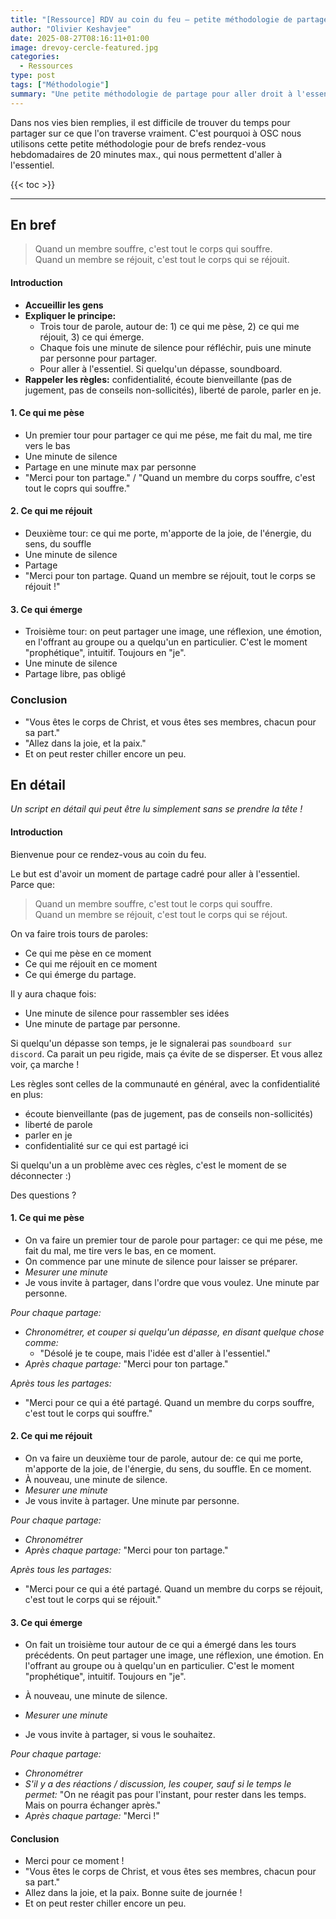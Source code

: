 ```yaml
---
title: "[Ressource] RDV au coin du feu — petite méthodologie de partage profonde et rapide"
author: "Olivier Keshavjee"
date: 2025-08-27T08:16:11+01:00
image: drevoy-cercle-featured.jpg
categories:
  - Ressources
type: post
tags: ["Méthodologie"]
summary: "Une petite méthodologie de partage pour aller droit à l'essentiel au milieu d'agenda chargés."
---
```


Dans nos vies bien remplies, il est difficile de trouver du temps pour partager sur ce que l'on traverse vraiment. C'est pourquoi à OSC nous utilisons cette petite méthodologie pour de brefs rendez-vous hebdomadaires de 20 minutes max., qui nous permettent d'aller à l'essentiel.

{{< toc >}}

<hr />

## En bref

> Quand un membre souffre, c'est tout le corps qui souffre.  
> Quand un membre se réjouit, c'est tout le corps qui se réjouit.

#### Introduction

- **Accueillir les gens**
- **Expliquer le principe:**
  - Trois tour de parole, autour de: 1) ce qui me pèse, 2) ce qui me réjouit, 3) ce qui émerge.
  - Chaque fois une minute de silence pour réfléchir, puis une minute par personne pour partager.
  - Pour aller à l'essentiel. Si quelqu'un dépasse, soundboard.
- **Rappeler les règles:** confidentialité, écoute bienveillante (pas de jugement, pas de conseils non-sollicités), liberté de parole, parler en je.


#### 1. Ce qui me pèse
- Un premier tour pour partager ce qui me pése, me fait du mal, me tire vers le bas
- Une minute de silence
- Partage en une minute max par personne
- "Merci pour ton partage." / "Quand un membre du corps souffre, c'est tout le coprs qui souffre."

#### 2. Ce qui me réjouit
- Deuxième tour: ce qui me porte, m'apporte de la joie, de l'énergie, du sens, du souffle
- Une minute de silence
- Partage
- "Merci pour ton partage. Quand un membre se réjouit, tout le corps se réjouit !"

#### 3. Ce qui émerge
- Troisième tour: on peut partager une image, une réflexion, une émotion, en l'offrant au groupe ou a quelqu'un en particulier. C'est le moment "prophétique", intuitif. Toujours en "je".
- Une minute de silence
- Partage libre, pas obligé

### Conclusion
- "Vous êtes le corps de Christ, et vous êtes ses membres, chacun pour sa part."
- "Allez dans la joie, et la paix."
- Et on peut rester chiller encore un peu.

## En détail

*Un script en détail qui peut être lu simplement sans se prendre la tête !*

#### Introduction

Bienvenue pour ce rendez-vous au coin du feu.

Le but est d'avoir un moment de partage cadré pour aller à l'essentiel. Parce que:

> Quand un membre souffre, c'est tout le corps qui souffre.  
> Quand un membre se réjouit, c'est tout le corps qui se réjout.

On va faire trois tours de paroles:
- Ce qui me pèse en ce moment
- Ce qui me réjouit en ce moment
- Ce qui émerge du partage.

Il y aura chaque fois:

- Une minute de silence pour rassembler ses idées
- Une minute de partage par personne.

Si quelqu'un dépasse son temps, je le signalerai pas `soundboard sur discord`. Ca parait un peu rigide, mais ça évite de se disperser. Et vous allez voir, ça marche !

Les règles sont celles de la communauté en général, avec la confidentialité en plus:
- écoute bienveillante (pas de jugement, pas de conseils non-sollicités)
- liberté de parole
- parler en je
- confidentialité sur ce qui est partagé ici

Si quelqu'un a un problème avec ces règles, c'est le moment de se déconnecter :)

Des questions ?

#### 1. Ce qui me pèse

- On va faire un premier tour de parole pour partager: ce qui me pése, me fait du mal, me tire vers le bas, en ce moment.
- On commence par une minute de silence pour laisser se préparer.
- *Mesurer une minute*
- Je vous invite à partager, dans l'ordre que vous voulez. Une minute par personne.

*Pour chaque partage:*
- *Chronométrer, et couper si quelqu'un dépasse, en disant quelque chose comme:*
  - "Désolé je te coupe, mais l'idée est d'aller à l'essentiel."
- *Après chaque partage:* "Merci pour ton partage."

*Après tous les partages:*
- "Merci pour ce qui a été partagé. Quand un membre du corps souffre, c'est tout le corps qui souffre."

#### 2. Ce qui me réjouit
- On va faire un deuxième tour de parole, autour de: ce qui me porte, m'apporte de la joie, de l'énergie, du sens, du souffle. En ce moment.
- À nouveau, une minute de silence.
- *Mesurer une minute*
- Je vous invite à partager. Une minute par personne.

*Pour chaque partage:*
- *Chronométrer*
- *Après chaque partage:* "Merci pour ton partage."

*Après tous les partages:*
- "Merci pour ce qui a été partagé. Quand un membre du corps se réjouit, c'est tout le corps qui se réjouit."

#### 3. Ce qui émerge
- On fait un troisième tour autour de ce qui a émergé dans les tours précédents. On peut partager une image, une réflexion, une émotion. En l'offrant au groupe ou à quelqu'un en particulier. C'est le moment "prophétique", intuitif. Toujours en "je".

- À nouveau, une minute de silence.
- *Mesurer une minute*
- Je vous invite à partager, si vous le souhaitez.

*Pour chaque partage:*
- *Chronométrer*
- *S'il y a des réactions / discussion, les couper, sauf si le temps le permet:* "On ne réagit pas pour l'instant, pour rester dans les temps. Mais on pourra échanger après."
- *Après chaque partage:* "Merci !"

#### Conclusion
- Merci pour ce moment !
- "Vous êtes le corps de Christ, et vous êtes ses membres, chacun pour sa part."
- Allez dans la joie, et la paix. Bonne suite de journée !
- Et on peut rester chiller encore un peu.

<style>
#TableOfContents
li > ul {display: none;}

.content em {color:#6495ED;}
</style>